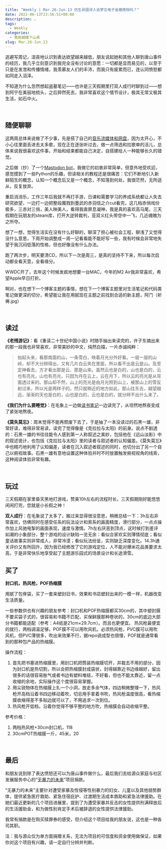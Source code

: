 ```yaml
---
title: "Weekly | Mar.26-Jun.13 仿生异国诗人会梦见电子金婚搭档吗？"
date: 2022-06-13T23:56:51+08:00
description: 。
tags:
  - Weekly
categories:
  - 竟挑蝴蝶下山来
slug: Mar.26-Jun.13
---
```




逃避写周记，沮丧地认识到表达欲望越来越低，朋友说起她和其他人聊到唐山事件的经历，我几乎立刻意识到我完全没有讨论的意愿：一切都是显而易见的，以至于只是在发泄和传播情绪，我羡慕友人们的丰沛，而我只有疲累而已，连认同愤怒都如同走入沼泽。

不知道为什么忽然想起盗墓笔记——也许是三天假期里打双人成行时聊到过——想到阿宁在美丽地梳头，之后猝然死去，我非常喜欢这个情节设计，极其无常又极其生活，如石中火。

<br>



## 随便聊聊

这两周总体来说做了不少事，先是搭了自己的[音乐流媒体和网盘](https://mantyke.icu/2022/cloudreve-navidrome/)，因为太开心，不小心往里面丢进去太多歌，现在正在逐张听过去，做一点筛选和拉歌单的活儿，总体来说我很喜欢这件事，开始和结束都能自己决定，自搭建给人一种能够长久的错觉。

之后做（抄）了一个[Mastodon bot](https://mantyke.icu/2022/dontworry-bot/)，我做它的初衷非常简单，但意外地受欢迎，感觉摸到了一些Python的乐趣，但读相关的教程还是很痛苦：它们不断地引入新鲜陌生的概念，认知一个概念后又是一个概念，不知落到何处，我很茫然，无所适从，反复放弃。

重启消消乐，工作三年后我就不再打手游，日课和需要学习的养成系统都让人失去研究欲望，一边打一边把整段魔戮到墨武的赤羽信之介cut看完，这几档赤俏戏份极多，三赤对三俏，美人映美人，看得我直屏息凝神，我是真的喜欢高马尾，三天假期在玩朋友的steam库，打开大逆转裁判，亚双义红头带空中一飞，几近魂魄为之所夺。

想了一想，觉得生活实在没有什么好聊的，聊深了担心被社会工程，聊浅了又觉得没什么意思，下周开始调整成一周一记看看能不能好写一些，我有时候会非常地失望于我沉闷低落的性格，但也好像没有什么办法。

跑了两次步，明天要清CD，所以下一次是周三，是真的坚持不下来，所以每次启动都全看天意，全看缘分。

WWDC开了，去年这个时候发疯地想要一台MAC，今年的M2 Air我非常喜欢，希望Apple早日打折。

啊对，也在想下一个博客主题的事情，想在下一个博客主题里对生活笔记和代码类笔记做更深的切分，希望能让我在用腻现在主题之前找到合适的新主题，阿门（祈祷.jpg）

<br>

## 读过

**《老残游记》**：看《重读二十世纪中国小说》时随手抽出来读完的，许子东摘出来的那一段我也非常喜欢，非常美妙的中文，纯然白描，一片赤诚纯粹：  

> 抬起头来，看那南面的山，一条雪白，映着月光分外好看。一层一层的山岭，却不大分辨得出，又有几片白云夹在里面，所以看不出是云是山。及至定神看去，方才看出那是云、那是山来。虽然云也是白的，山也是白的，云也有亮光，山也有亮光，只因为月在云上，云在月下，所以云的亮光是从背面透过来的。那山却不然，山上的亮光是由月光照到山上，被那山上的雪反射过来，所以光是两样子的。然只就稍近的地方如此，那山往东去，越望越远，渐渐的天也是白的，山也是白的，云也是白的，就分辨不出什么来了。  

**《我们为什么要睡觉》**：在毛象上一边做[读书笔记](https://doc.mantyke.icu/#/%E8%AF%BB%E4%B9%A6%E7%AC%94%E8%AE%B0/%E6%88%91%E4%BB%AC%E4%B8%BA%E4%BB%80%E4%B9%88%E8%A6%81%E7%9D%A1%E8%A7%89)一边读完了，从坦然地熬夜变成了紧张地熬夜。

**《莫失莫忘》**：周末觉得不能再颓废下去了，于是抽了一本没读过的石黑一雄，非常好读，难得非常易读，读完了觉得像是《克拉拉与太阳》的前身。说点不剧透的：石黑一雄的书往往能令人感到第一人称叙述之美妙，包括他在《远山淡影》中的叙述诡计，也包括《克拉拉与太阳》里的读者与叙述者的认知偏差。《莫失莫忘》中也精巧地利用了认知偏差，读者在沉入叙述者叙述的同时，也切分出了另一个自己以俯视故事。石黑一雄有意地设置这种体验并时不时放置触发俯视视角的线索，这种阅读体验非常有趣。

<br>

## 玩过

三天假期在家里昏天黑地打游戏，赞美10h左右的流程时长，三天假期刚好能悠悠闲闲打完，您就是小长假之神！

**双人成行**：在毛象说了太多了，搬过来显得很没意思，稍微总结一下：3h左右非常喜欢，仿佛同时在感受任系的玩法设计和索系的画面精度，滑行部分，一点点操作加上风驰电掣的画面表现，速度与激情。7h左右厌恶到顶点，这时候打到差评如潮的小象部分，整个游戏的设计缺陷一览无余：看似合家欢实则薄情彻底；看似童话故事实则非常成人，非常冷漠；看似玩法纷呈，实则缺乏深度变化。14.3h通关评价又有所回升，因为我已经修改了它的游戏定位，人不能对爆米花品类要求太高，于是非常快乐地享受起了主题游乐园式的场景设计和长途滑雪。



## 买了

**封口机，热风枪，POF热缩膜**

用腻了包脊袋，买了一套来塑封旧书，效果和书店塑封出来的一模一样，机器改变生活质量。

一些参数供也有兴趣的朋友参考：封口机和POF热缩膜都买30cm的，其中塑封膜不要买袋子式的，很容易和书籍不匹配，买保鲜膜那种卷状的，30cm的底边大部分书籍都能适配（参考：A4纸是21cm×29.7cm）。而且也更便宜。
热风枪最便宜的就行，两档调温足够，POF膜不可以用吹风机，必须热风枪，PVC膜可以用吹风机，但PVC薄很多，吹出来效果不行，据repo说成型也很慢，POF就是通常看到的那种包产品的热缩膜。

操作流程：

1. 首先把书塞进热缩膜里，用封口机把筒装热缩膜切开，并裁去不用的部分，因为封口机是热切割，所以会把热缩膜封成袋状，封得越靠近书边缘越好，留出很多的话很容易胀气或者书边有塑料堆结，不好看，但也不能太靠近，留一点收缩的余地，实际操作这个度很容易掌握。
2. 用尖锐物体在热缩膜上扎一个小洞，放走多余气体，四边稍微整理一下，热风枪开高档沿着书四边移动着吹，切忌用手拿着书吹，热风枪温度很高，看热缩膜收缩得差不多贴边就可以了，不用追求一次到位。
3. 热风枪开低档，沿着你觉得不够平整的地方吹，热缩膜会自动收缩平整。

参考价格：

1. 两档热风枪+30cm封口机，118
2. 30cmPOT热缩膜一斤，45米，20

<br>

## 最后

和朋友说到除了表达愤怒还可以为唐山事件做什么，最后我们去给源众家庭与社区发展服务中心的“[无暴力的未来](https://gongyi.qq.com/succor/detail.htm?id=19974#/)”项目捐款。

“无暴力的未来”主要针对遭受家暴及性侵等性别暴力的妇女、儿童以及其他弱势群体，提供紧急医疗救助、紧急住宿庇护、过渡期生活成本救助和紧急法律援助。在她们最近更新的几个项目进展里，提到了为遭受家暴并反击的女性提供刑满释放后的生活援助金，和为做性别肯定手术后被辞退的女性提供法律援助。

我常有捐款是在购买赎罪券的感受，但介绍这个项目给我的朋友说，这也是一种各司其职。

注：我与源众仅为单方面捐赠关系，无法为项目的可信度和资金使用做保证，如果你对这个项目有兴趣，请一定自行分辨并判断。



<br>

<br>

<br>